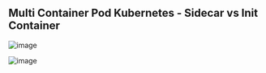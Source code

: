 ## Multi Container Pod Kubernetes - Sidecar vs Init Container

![image](https://github.com/Bhakti2304/CKA2024/assets/116799960/6049c4c0-fcbc-4c06-ba63-36699047dc19)


![image](https://github.com/Bhakti2304/CKA2024/assets/116799960/6e25a267-a7e0-4c28-be46-5f21421ddba3)






